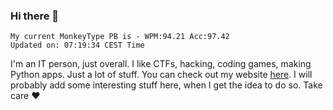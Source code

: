 ### Hi there 👋
<!-- PB START -->
```
My current MonkeyType PB is - WPM:94.21 Acc:97.42
Updated on: 07:19:34 CEST Time
```
<!-- PB END -->
I'm an IT person, just overall. I like CTFs, hacking, coding games, making Python apps. Just a lot of stuff.
You can check out my website [here](https://skill3472.github.io/).
I will probably add some interesting stuff here, when I get the idea to do so. Take care ❤️
